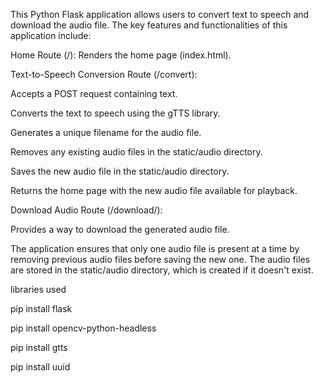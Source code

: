 This Python Flask application allows users to convert text to speech and download the audio file. The key features and functionalities of this application include:

Home Route (/): Renders the home page (index.html).

Text-to-Speech Conversion Route (/convert):

Accepts a POST request containing text.

Converts the text to speech using the gTTS library.

Generates a unique filename for the audio file.

Removes any existing audio files in the static/audio directory.

Saves the new audio file in the static/audio directory.

Returns the home page with the new audio file available for playback.

Download Audio Route (/download/<filename>):

Provides a way to download the generated audio file.

The application ensures that only one audio file is present at a time by removing previous audio files before saving the new one. The audio files are stored in the static/audio directory, which is created if it doesn't exist.


libraries used

pip install flask

pip install opencv-python-headless

pip install gtts

pip install uuid
